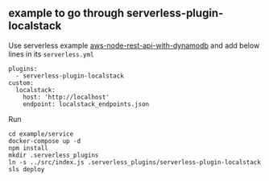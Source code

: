 ## example to go through serverless-plugin-localstack

Use serverless example [aws-node-rest-api-with-dynamodb](https://github.com/serverless/examples/tree/master/aws-node-rest-api-with-dynamodb) and add below lines in its `serverless.yml`


```
plugins:
  - serverless-plugin-localstack
custom:
  localstack:
    host: 'http://localhost'
    endpoint: localstack_endpoints.json
```

Run 

```
cd example/service
docker-compose up -d
npm install
mkdir .serverless_plugins
ln -s ../src/index.js .serverless_plugins/serverless-plugin-localstack
sls deploy
```
